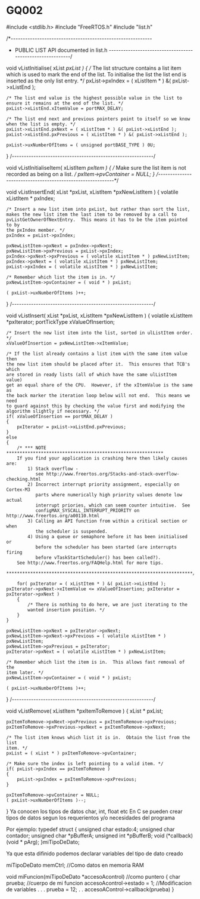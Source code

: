 # GQ002
#include <stdlib.h>
#include "FreeRTOS.h"
#include "list.h"

/*-----------------------------------------------------------
 * PUBLIC LIST API documented in list.h
 *----------------------------------------------------------*/

void vListInitialise( xList *pxList )
{
	/* The list structure contains a list item which is used to mark the
	end of the list.  To initialise the list the list end is inserted
	as the only list entry. */
	pxList->pxIndex = ( xListItem * ) &( pxList->xListEnd );

	/* The list end value is the highest possible value in the list to
	ensure it remains at the end of the list. */
	pxList->xListEnd.xItemValue = portMAX_DELAY;

	/* The list end next and previous pointers point to itself so we know
	when the list is empty. */
	pxList->xListEnd.pxNext = ( xListItem * ) &( pxList->xListEnd );
	pxList->xListEnd.pxPrevious = ( xListItem * ) &( pxList->xListEnd );

	pxList->uxNumberOfItems = ( unsigned portBASE_TYPE ) 0U;
}
/*-----------------------------------------------------------*/

void vListInitialiseItem( xListItem *pxItem )
{
	/* Make sure the list item is not recorded as being on a list. */
	pxItem->pvContainer = NULL;
}
/*-----------------------------------------------------------*/

void vListInsertEnd( xList *pxList, xListItem *pxNewListItem )
{
volatile xListItem * pxIndex;

	/* Insert a new list item into pxList, but rather than sort the list,
	makes the new list item the last item to be removed by a call to
	pvListGetOwnerOfNextEntry.  This means it has to be the item pointed to by
	the pxIndex member. */
	pxIndex = pxList->pxIndex;

	pxNewListItem->pxNext = pxIndex->pxNext;
	pxNewListItem->pxPrevious = pxList->pxIndex;
	pxIndex->pxNext->pxPrevious = ( volatile xListItem * ) pxNewListItem;
	pxIndex->pxNext = ( volatile xListItem * ) pxNewListItem;
	pxList->pxIndex = ( volatile xListItem * ) pxNewListItem;

	/* Remember which list the item is in. */
	pxNewListItem->pvContainer = ( void * ) pxList;

	( pxList->uxNumberOfItems )++;
}
/*-----------------------------------------------------------*/

void vListInsert( xList *pxList, xListItem *pxNewListItem )
{
volatile xListItem *pxIterator;
portTickType xValueOfInsertion;

	/* Insert the new list item into the list, sorted in ulListItem order. */
	xValueOfInsertion = pxNewListItem->xItemValue;

	/* If the list already contains a list item with the same item value then
	the new list item should be placed after it.  This ensures that TCB's which
	are stored in ready lists (all of which have the same ulListItem value)
	get an equal share of the CPU.  However, if the xItemValue is the same as
	the back marker the iteration loop below will not end.  This means we need
	to guard against this by checking the value first and modifying the
	algorithm slightly if necessary. */
	if( xValueOfInsertion == portMAX_DELAY )
	{
		pxIterator = pxList->xListEnd.pxPrevious;
	}
	else
	{
		/* *** NOTE ***********************************************************
		If you find your application is crashing here then likely causes are:
			1) Stack overflow -
			   see http://www.freertos.org/Stacks-and-stack-overflow-checking.html
			2) Incorrect interrupt priority assignment, especially on Cortex-M3
			   parts where numerically high priority values denote low actual
			   interrupt priories, which can seem counter intuitive.  See
			   configMAX_SYSCALL_INTERRUPT_PRIORITY on http://www.freertos.org/a00110.html
			3) Calling an API function from within a critical section or when
			   the scheduler is suspended.
			4) Using a queue or semaphore before it has been initialised or
			   before the scheduler has been started (are interrupts firing
			   before vTaskStartScheduler() has been called?).
		See http://www.freertos.org/FAQHelp.html for more tips.
		**********************************************************************/
		
		for( pxIterator = ( xListItem * ) &( pxList->xListEnd ); pxIterator->pxNext->xItemValue <= xValueOfInsertion; pxIterator = pxIterator->pxNext )
		{
			/* There is nothing to do here, we are just iterating to the
			wanted insertion position. */
		}
	}

	pxNewListItem->pxNext = pxIterator->pxNext;
	pxNewListItem->pxNext->pxPrevious = ( volatile xListItem * ) pxNewListItem;
	pxNewListItem->pxPrevious = pxIterator;
	pxIterator->pxNext = ( volatile xListItem * ) pxNewListItem;

	/* Remember which list the item is in.  This allows fast removal of the
	item later. */
	pxNewListItem->pvContainer = ( void * ) pxList;

	( pxList->uxNumberOfItems )++;
}
/*-----------------------------------------------------------*/

void vListRemove( xListItem *pxItemToRemove )
{
xList * pxList;

	pxItemToRemove->pxNext->pxPrevious = pxItemToRemove->pxPrevious;
	pxItemToRemove->pxPrevious->pxNext = pxItemToRemove->pxNext;
	
	/* The list item knows which list it is in.  Obtain the list from the list
	item. */
	pxList = ( xList * ) pxItemToRemove->pvContainer;

	/* Make sure the index is left pointing to a valid item. */
	if( pxList->pxIndex == pxItemToRemove )
	{
		pxList->pxIndex = pxItemToRemove->pxPrevious;
	}

	pxItemToRemove->pvContainer = NULL;
	( pxList->uxNumberOfItems )--;
}
Ya conocen los tipos de datos char, int, float etc
En C se pueden crear tipos de datos segun los requerientos y/o necesidades del programa

Por ejemplo:
typedef struct 
{
	unsigned char estado:4; 
	unsigned char contador;
	unsigned char *pBufferA;
	unsigned int *pBufferB;
	void (*callback)(void * pArg);
}miTipoDeDato;

Ya que esta difinido podemos declarar variables del tipo de dato creado

miTipoDeDato memCtrl; //Como datos en memoria RAM

void miFuncion(miTipoDeDato *accesoAcontrol) //como puntero
{
	char prueba;
//cuerpo de mi funcion
	accesoAcontrol->estado = 1; //Modificacion de variables 
	.
	.
	.
	prueba = 12;
	.
	.
	accesoAControl->callback(prueba)
}


